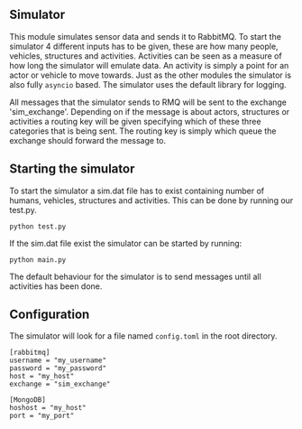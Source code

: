 ## Simulator
This module simulates sensor data and sends it to RabbitMQ.
To start the simulator 4 different inputs has to be given, 
these are how many people, vehicles, structures and activities.
Activities can be seen as a measure of how long the simulator 
will emulate data. An activity is simply a point for an actor
or vehicle to move towards. Just as the other modules the
simulator is also fully `asyncio` based. The simulator uses the
default library for logging.

All messages that the simulator sends to RMQ will be sent to 
the exchange 'sim_exchange'. Depending on if the message is about
actors, structures or activities a routing key will be given specifying
which of these three categories that is being sent. The routing key is
simply which queue the exchange should forward the message to.

## Starting the simulator
To start the simulator a sim.dat file has to exist containing
number of humans, vehicles, structures and activities.
This can be done by running our test.py.

```
python test.py
```

If the sim.dat file exist the simulator can be started by running:

```
python main.py
```

The default behaviour for the simulator is to send messages until
all activities has been done. 

## Configuration
The simulator will look for a file named `config.toml` in the root
directory. 
```
[rabbitmq]
username = "my_username"
password = "my_password"
host = "my_host"
exchange = "sim_exchange"

[MongoDB]
hoshost = "my_host"
port = "my_port"
```